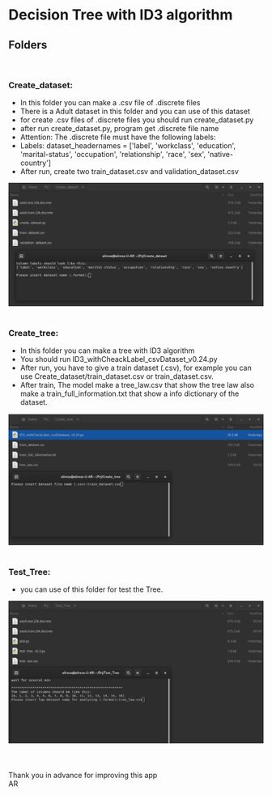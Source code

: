 <h1> Decision Tree with ID3 algorithm </h1>
<h2>Folders</h2><br />
<h3>Create_dataset:</h3>
<ul>
<li> In this folder you can make a .csv file of .discrete files<br />
<li> There is a Adult dataset in this folder and you can use of this dataset<br />
<li> for create .csv files of .discrete files you should run create_dataset.py<br />
<li> after run create_dataset.py, program get .discrete file name<br />
<li>	 Attention: The .discrete file must have the following labels:<br />
<li>	 Labels: dataset_headernames = ['label', 'workclass', 'education', 'marital-status', 'occupation', 'relationship', 'race', 'sex', 'native-country'] <br />
<li> After run, create two train_dataset.csv and validation_dataset.csv<br />
</ul>
<img src="Pictures/Create_dataset.png" alt="Create_dataset">
<br />
<br />
<h3>Create_tree:</h3>
<ul>
<li> In this folder you can make a tree with ID3 algorithm<br />
<li> You should run ID3_withCheackLabel_csvDataset_v0.24.py<br />
<li> After run, you have to give a train dataset (.csv), for example you can use Create_dataset/train_dataset.csv or train_dataset.csv.<br />
<li> After train, The model make a tree_law.csv that show the tree law also make a train_full_information.txt that show a info dictionary of the dataset.<br />
</ul>
<img src="Pictures/Create_tree.png" alt="Create_tree">
<br />
<br />
<h3>Test_Tree:</h3>
<ul>
<li> you can use of this folder for test the Tree.<br />
</ul>
<img src="Pictures/Test_Tree.png" alt="Test_Tree">
<br />
<br />
<br />
<br />
Thank you in advance for improving this app<br />
AR
